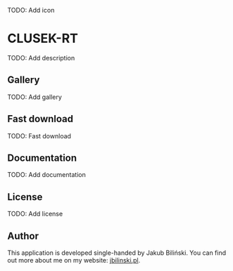 TODO: Add icon

CLUSEK-RT
==================================

TODO: Add description



## Gallery

TODO: Add gallery



## Fast download

TODO: Fast download



## Documentation

TODO: Add documentation



## License

TODO: Add license



## Author

This application is developed single-handed by Jakub Biliński. You can find out more about me on my website: [jbilinski.pl](http:/www.jbilinski.pl).